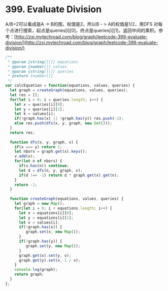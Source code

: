 # 399. Evaluate Division

A/B=2可以看成是A -&gt; B的图，权值是2，所以B - &gt; A的权值是1/2，用DFS 对每个点进行搜索，起点是queries\[i\]\[0\]，终点是queries\[i\]\[1\]，返回中间的乘积。参考：[http://zxi.mytechroad.com/blog/graph/leetcode-399-evaluate-division/](http://zxi.mytechroad.com/blog/graph/leetcode-399-evaluate-division/)

```javascript
/**
 * @param {string[][]} equations
 * @param {number[]} values
 * @param {string[][]} queries
 * @return {number[]}
 */
var calcEquation = function(equations, values, queries) {
  let graph = createGraph(equations, values, queries);
  let res = [];
  for(let i = 0; i < queries.length; i++) {
    let x = queries[i][0];
    let y = queries[i][1];
    let k = values[i];
    if(!graph.has(x) || !graph.has(y)) res.push(-1);
    else res.push(dfs(x, y, graph, new Set()));
  }
  return res;
  
  function dfs(x, y, graph, v) {
    if(x === y) return 1;
    let nbors = graph.get(x).keys();
    v.add(x);
    for(let n of nbors) {
      if(v.has(n)) continue;
      let d = dfs(n, y, graph, v);
      if(d !== -1) return d * graph.get(x).get(n);
    }
    return -1;
  }
  
  function createGraph(equations, values, queries) {
    let graph = new Map();
    for(let i = 0; i < equations.length; i++) {
      let x = equations[i][0];
      let y = equations[i][1];
      let v = values[i];
      if(!graph.has(x)) {
         graph.set(x, new Map());
      }
      if(!graph.has(y)) {
         graph.set(y, new Map());
      }
      graph.get(x).set(y, v);
      graph.get(y).set(x, 1 / v);
    }
    console.log(graph);
    return graph;
  }
};
```

